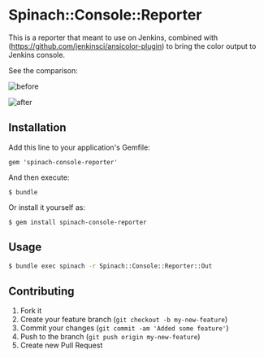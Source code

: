 # Spinach::Console::Reporter

This is a reporter that meant to use on Jenkins, combined with (https://github.com/jenkinsci/ansicolor-plugin) to bring the color output to Jenkins console.

See the comparison:

![before](https://github.com/ywen/spinach-console-reporter/blob/master/images/before.png "Before")

![after](https://github.com/ywen/spinach-console-reporter/blob/master/images/after.png "After")

## Installation

Add this line to your application's Gemfile:

    gem 'spinach-console-reporter'

And then execute:

    $ bundle

Or install it yourself as:

    $ gem install spinach-console-reporter

## Usage

```bash
$ bundle exec spinach -r Spinach::Console::Reporter::Out
```
## Contributing

1. Fork it
2. Create your feature branch (`git checkout -b my-new-feature`)
3. Commit your changes (`git commit -am 'Added some feature'`)
4. Push to the branch (`git push origin my-new-feature`)
5. Create new Pull Request
